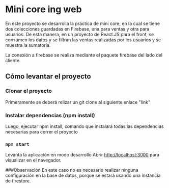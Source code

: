 # Mini core ing web

En este proyecto se desarrolla la práctica de mini core, en la cual se tiene dos colecciones guardadas en Firebase, una para ventas y otra para usuarios.
De esta manera, en un proyecto de React.JS para el front, se consumen los datos y se filtran las ventas realizadas por los usuarios y se muestra la sumatoria.

La conexión a firebase se realiza mediante el paquete firebase del lado del cliente.


## Cómo levantar el proyecto

### Clonar el proyecto
Primeramente se deberá relizar un git clone al siguiente enlace "link" 

### Instalar dependencias (npm install)
Luego, ejecutar npm install, comando que instalará todas las dependencias necesarias para correr el proyecto

### `npm start`

Levanta la aplicación en modo desarrollo
Abrir [http://localhost:3000](http://localhost:3000) para visualizar en el navegador.

###Observación
En este caso no es necesario realizar ninguna configuración en la base de datos, porque se estará usando una instancia de firestore.
